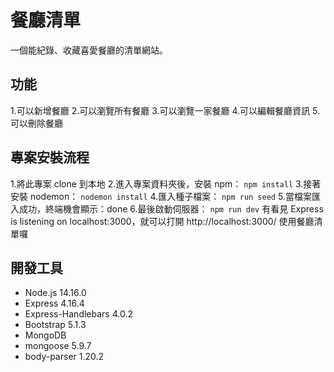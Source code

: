 # 餐廳清單
一個能紀錄、收藏喜愛餐廳的清單網站。

## 功能
1.可以新增餐廳
2.可以瀏覽所有餐廳
3.可以瀏覽一家餐廳
4.可以編輯餐廳資訊
5.可以刪除餐廳

## 專案安裝流程
1.將此專案 clone 到本地
2.進入專案資料夾後，安裝 npm：
``` npm install ```
3.接著安裝 nodemon：
``` nodemon install ```
4.匯入種子檔案：
``` npm run seed ```
5.當檔案匯入成功，終端機會顯示：done
6.最後啟動伺服器：
``` npm run dev ```
有看見 Express is listening on localhost:3000，就可以打開 http://localhost:3000/ 使用餐廳清單囉

## 開發工具
* Node.js 14.16.0
* Express 4.16.4
* Express-Handlebars 4.0.2
* Bootstrap 5.1.3
* MongoDB
* mongoose 5.9.7
* body-parser 1.20.2